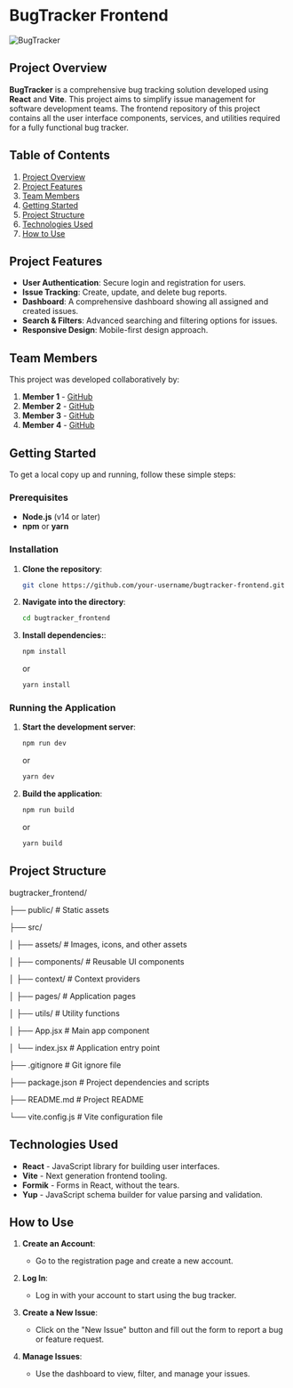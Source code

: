 # BugTracker Frontend

![BugTracker](https://i.imgur.com/0YhUaS4.png)

## Project Overview

**BugTracker** is a comprehensive bug tracking solution developed using **React** and **Vite**. This project aims to simplify issue management for software development teams. The frontend repository of this project contains all the user interface components, services, and utilities required for a fully functional bug tracker.

## Table of Contents

1. [Project Overview](#project-overview)
2. [Project Features](#project-features)
3. [Team Members](#team-members)
4. [Getting Started](#getting-started)
5. [Project Structure](#project-structure)
6. [Technologies Used](#technologies-used)
7. [How to Use](#how-to-use)

## Project Features

- **User Authentication**: Secure login and registration for users.
- **Issue Tracking**: Create, update, and delete bug reports.
- **Dashboard**: A comprehensive dashboard showing all assigned and created issues.
- **Search & Filters**: Advanced searching and filtering options for issues.
- **Responsive Design**: Mobile-first design approach.

## Team Members

This project was developed collaboratively by:

1. **Member 1** - [GitHub](https://github.com/Rustam13223)
2. **Member 2** - [GitHub](https://github.com/jhypki)
3. **Member 3** - [GitHub](https://github.com/member3)
4. **Member 4** - [GitHub](https://github.com/member4)

## Getting Started

To get a local copy up and running, follow these simple steps:

### Prerequisites

- **Node.js** (v14 or later)
- **npm** or **yarn**

### Installation

1. **Clone the repository**:

   ```bash
   git clone https://github.com/your-username/bugtracker-frontend.git
   ```

2. **Navigate into the directory**:
   ```bash
   cd bugtracker_frontend
   ```
3. **Install dependencies:**:

   ```bash
   npm install
   ```

   or

   ```bash
   yarn install
   ```

### Running the Application

1. **Start the development server**:

   ```bash
   npm run dev
   ```

   or

   ```bash
   yarn dev
   ```

2. **Build the application**:

   ```bash
   npm run build
   ```

   or

   ```bash
   yarn build
   ```

## Project Structure

bugtracker_frontend/

├── public/ # Static assets

├── src/

│ ├── assets/ # Images, icons, and other assets

│ ├── components/ # Reusable UI components

│ ├── context/ # Context providers

│ ├── pages/ # Application pages

│ ├── utils/ # Utility functions

│ ├── App.jsx # Main app component

│ └── index.jsx # Application entry point

├── .gitignore # Git ignore file

├── package.json # Project dependencies and scripts

├── README.md # Project README

└── vite.config.js # Vite configuration file

## Technologies Used

- **React** - JavaScript library for building user interfaces.
- **Vite** - Next generation frontend tooling.
- **Formik** - Forms in React, without the tears.
- **Yup** - JavaScript schema builder for value parsing and validation.

## How to Use

1. **Create an Account**:

   - Go to the registration page and create a new account.

2. **Log In**:

   - Log in with your account to start using the bug tracker.

3. **Create a New Issue**:

   - Click on the "New Issue" button and fill out the form to report a bug or feature request.

4. **Manage Issues**:
   - Use the dashboard to view, filter, and manage your issues.
